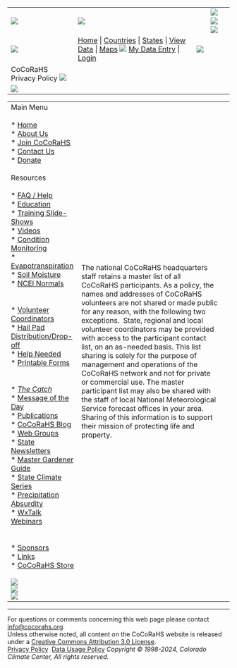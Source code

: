  

|     |     |     |     |
| --- | --- | --- | --- |
| [![](/images/header_logo.gif)](https://www.cocorahs.org/) | ![](/images/header_titlebar.gif) |     | [![](/images/icons/socialmedia/blogger_16.png)](https://cocorahs.blogspot.com/ "Go to CoCoRaHS Blog") [![](/images/icons/socialmedia/facebook_16.png)](https://www.facebook.com/CoCoRaHS "Go to CoCoRaHS Facebook page") [![](/images/icons/socialmedia/youtube_16.png)](https://www.youtube.com/cocorahs/ "Go to CoCoRaHS YouTube Channel") | ![](/images/header_endcap.gif) |
| ![](/images/header_titlebar_left.gif) | [Home](https://www.cocorahs.org/) \| [Countries](https://www.cocorahs.org/Content.aspx?page=countries) \| [States](https://www.cocorahs.org/States.aspx) \| [View Data](https://www.cocorahs.org/ViewData/) \| [Maps](https://www.cocorahs.org/Maps/) ![](/images/spacer.gif) [My Data Entry](https://www.cocorahs.org/Admin/MyDataEntry/) \| [Login](https://www.cocorahs.org/Login.aspx) | ![](/images/spacer.gif) |
| CoCoRaHS Privacy Policy ![](/images/spacer.gif) |     |     |
| ![](/images/spacer.gif) |

|     |     |     |
| --- | --- | --- |
| Main Menu<br><br>* [Home](https://www.cocorahs.org/)<br>* [About Us](https://www.cocorahs.org/Content.aspx?page=aboutus)<br>* [Join CoCoRaHS](https://www.cocorahs.org/Content.aspx?page=application)<br>* [Contact Us](https://www.cocorahs.org/Content.aspx?page=contactus)<br>* [Donate](https://give.colostate.edu/cocorahs-2024)<br><br>Resources<br><br>* [FAQ / Help](https://www.cocorahs.org/Content.aspx?page=Help)<br>* [Education](https://www.cocorahs.org/Content.aspx?page=education)<br>* [Training Slide-Shows](https://www.cocorahs.org/Content.aspx?page=training_slideshows)<br>* [Videos](http://www.youtube.com/cocorahs/)<br>* [Condition Monitoring](https://www.cocorahs.org/Content.aspx?page=condition)<br>* [Evapotranspiration](https://www.cocorahs.org/Content.aspx?page=et)<br>* [Soil Moisture](https://www.cocorahs.org/Content.aspx?page=soilmoisture)<br>* [NCEI Normals](https://www.cocorahs.org/Content.aspx?page=climate-normals)<br>  <br>  <br>* [Volunteer Coordinators](https://www.cocorahs.org/Content.aspx?page=coord)<br>* [Hail Pad  <br>    Distribution/Drop-off](https://www.cocorahs.org/Content.aspx?page=HailPadDropOff)<br>* [Help Needed](https://www.cocorahs.org/Content.aspx?page=HelpNeeded)<br>* [Printable Forms](https://www.cocorahs.org/Content.aspx?page=PrintableForms)<br>  <br>  <br>* [_The Catch_](https://www.cocorahs.org/Content.aspx?page=catch)<br>* [Message of the Day](https://www.cocorahs.org/Content.aspx?page=mod&mod=1)<br>* [Publications](https://www.cocorahs.org/Content.aspx?page=publications)<br>* [CoCoRaHS Blog](http://cocorahs.blogspot.com/)<br>* [Web Groups](https://www.cocorahs.org/Content.aspx?page=groups)<br>* [State Newsletters](https://www.cocorahs.org/Content.aspx?page=StateNewsletters)<br>* [Master Gardener Guide](https://www.cocorahs.org/Content.aspx?page=MasterGardener)<br>* [State Climate Series](https://www.cocorahs.org/Content.aspx?page=50StatesClimates)<br>* [Precipitation Absurdity](https://www.cocorahs.org/marchmadness.aspx)<br>* [WxTalk Webinars](https://www.cocorahs.org/Content.aspx?page=wxtalk)<br>  <br>  <br>* [Sponsors](https://www.cocorahs.org/Content.aspx?page=sponsors)<br>* [Links](https://www.cocorahs.org/Content.aspx?page=links)<br>* [CoCoRaHS Store](https://www.cocorahs.org/Content.aspx?page=store)<br><br>[![](/images/amb_logo_140x89.png)](https://www.nws.noaa.gov/com/weatherreadynation/#.VOt1A3a3yB8)  <br>[![](/images/NOAAProductsLink.gif)](https://www.cocorahs.org/Content.aspx?page=noaa)  <br>[![](/images/WhoUses140.png)](https://www.cocorahs.org/Content.aspx?page=CoCoRaHS_Uses) | The national CoCoRaHS headquarters staff retains a master list of all CoCoRaHS participants. As a policy, the names and addresses of CoCoRaHS volunteers are not shared or made public for any reason, with the following two exceptions.  State, regional and local volunteer coordinators may be provided with access to the participant contact list, on an as-needed basis. This list sharing is solely for the purpose of management and operations of the CoCoRaHS network and not for private or commercial use. The master participant list may also be shared with the staff of local National Meteorological Service forecast offices in your area. Sharing of this information is to support their mission of protecting life and property. |     |

* * *

For questions or comments concerning this web page please contact [info@cocorahs.org](mailto:info@cocorahs.org).  
Unless otherwise noted, all content on the CoCoRaHS website is released under a [Creative Commons Attribution 3.0 License](http://creativecommons.org/licenses/by/3.0/).  
[Privacy Policy](https://www.cocorahs.org/Content.aspx?page=privacypolicy)  [Data Usage Policy](https://www.cocorahs.org/Content.aspx?page=datausagepolicy) _Copyright © 1998-2024, Colorado Climate Center, All rights reserved._